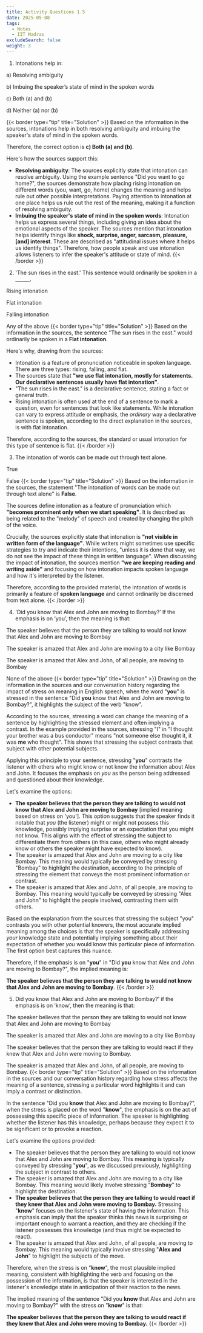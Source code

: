 ```yaml
---
title: Activity Questions 1.5
date: 2025-05-08
tags:
  - Notes 
  - IIT Madras
excludeSearch: false
weight: 3
---
```


1. Intonations help in:

a) Resolving ambiguity

b) Imbuing the speaker’s state of mind in the spoken words

c) Both (a) and (b)

d) Neither (a) nor (b)

{{< border type="tip" title="Solution" >}}
Based on the information in the sources, intonations help in both resolving ambiguity and imbuing the speaker's state of mind in the spoken words.

Therefore, the correct option is **c) Both (a) and (b)**.

Here's how the sources support this:

*   **Resolving ambiguity**: The sources explicitly state that intonation can resolve ambiguity. Using the example sentence "Did you want to go home?", the sources demonstrate how placing rising intonation on different words (you, want, go, home) changes the meaning and helps rule out other possible interpretations. Paying attention to intonation at one place helps us rule out the rest of the meaning, making it a function of resolving ambiguity.
*   **Imbuing the speaker's state of mind in the spoken words**: Intonation helps us express several things, including giving an idea about the emotional aspects of the speaker. The sources mention that intonation helps identify things like **shock, surprise, anger, sarcasm, pleasure, [and] interest**. These are described as "attitudinal issues where it helps us identify things". Therefore, how people speak and use intonation allows listeners to infer the speaker's attitude or state of mind.
{{< /border >}}

2. 'The sun rises in the east.' This sentence would ordinarily be spoken in a ______.

Rising intonation

Flat intonation

Falling intonation

Any of the above
{{< border type="tip" title="Solution" >}}
Based on the information in the sources, the sentence "The sun rises in the east." would ordinarily be spoken in a **Flat intonation**.

Here's why, drawing from the sources:

*   Intonation is a feature of pronunciation noticeable in spoken language. There are three types: rising, falling, and flat.
*   The sources state that **"we use flat intonation, mostly for statements. Our declarative sentences usually have flat intonation"**.
*   "The sun rises in the east." is a declarative sentence, stating a fact or general truth.
*   Rising intonation is often used at the end of a sentence to mark a question, even for sentences that look like statements. While intonation can vary to express attitude or emphasis, the *ordinary* way a declarative sentence is spoken, according to the direct explanation in the sources, is with flat intonation.

Therefore, according to the sources, the standard or usual intonation for this type of sentence is flat.
{{< /border >}}

3. The intonation of words can be made out through text alone.

True

False
{{< border type="tip" title="Solution" >}}
Based on the information in the sources, the statement "The intonation of words can be made out through text alone" is **False**.

The sources define intonation as a feature of pronunciation which **"becomes prominent only when we start speaking"**. It is described as being related to the "melody" of speech and created by changing the pitch of the voice.

Crucially, the sources explicitly state that intonation is **"not visible in written form of the language"**. While writers might sometimes use specific strategies to try and indicate their intentions, "unless it is done that way, we do not see the impact of these things in written language". When discussing the impact of intonation, the sources mention **"we are keeping reading and writing aside"** and focusing on how intonation impacts spoken language and how it's interpreted by the listener.

Therefore, according to the provided material, the intonation of words is primarily a feature of **spoken language** and cannot ordinarily be discerned from text alone.
{{< /border >}}

4. 'Did you know that Alex and John are moving to Bombay?’ If the emphasis is on ‘you’, then the meaning is that:

The speaker believes that the person they are talking to would not know that Alex and John are moving to Bombay

The speaker is amazed that Alex and John are moving to a city like Bombay

The speaker is amazed that Alex and John, of all people, are moving to Bombay

None of the above
{{< border type="tip" title="Solution" >}}
Drawing on the information in the sources and our conversation history regarding the impact of stress on meaning in English speech, when the word "**you**" is stressed in the sentence "Did **you** know that Alex and John are moving to Bombay?", it highlights the subject of the verb "know".

According to the sources, stressing a word can change the meaning of a sentence by highlighting the stressed element and often implying a contrast. In the example provided in the sources, stressing "I" in "I thought your brother was a bus conductor" means "not someone else thought it, it was **me** who thought". This shows that stressing the subject contrasts that subject with other potential subjects.

Applying this principle to your sentence, stressing "**you**" contrasts the listener with others who might know or not know the information about Alex and John. It focuses the emphasis on *you* as the person being addressed and questioned about their knowledge.

Let's examine the options:

*   **The speaker believes that the person they are talking to would not know that Alex and John are moving to Bombay** [implied meaning based on stress on 'you']. This option suggests that the speaker finds it notable that *you* (the listener) might or might not possess this knowledge, possibly implying surprise or an expectation that you might not know. This aligns with the effect of stressing the subject to differentiate them from others (in this case, others who might already know or others the speaker might have expected to know).
*   The speaker is amazed that Alex and John are moving to a city like Bombay. This meaning would typically be conveyed by stressing "Bombay" to highlight the destination, according to the principle of stressing the element that conveys the most prominent information or contrast.
*   The speaker is amazed that Alex and John, of all people, are moving to Bombay. This meaning would typically be conveyed by stressing "Alex and John" to highlight the people involved, contrasting them with others.

Based on the explanation from the sources that stressing the subject "you" contrasts you with other potential knowers, the most accurate implied meaning among the choices is that the speaker is specifically addressing *your* knowledge state and potentially implying something about their expectation of whether *you* would know this particular piece of information. The first option best captures this nuance.

Therefore, if the emphasis is on "**you**" in "Did **you** know that Alex and John are moving to Bombay?", the implied meaning is:

**The speaker believes that the person they are talking to would not know that Alex and John are moving to Bombay**.
{{< /border >}}

5. Did you know that Alex and John are moving to Bombay?’ if the emphasis is on ‘know’, then the meaning is that:

The speaker believes that the person they are talking to would not know that Alex and John are moving to Bombay

The speaker is amazed that Alex and John are moving to a city like Bombay

The speaker believes that the person they are talking to would react if they knew that Alex and John were moving to Bombay.

The speaker is amazed that Alex and John, of all people, are moving to Bombay.
{{< border type="tip" title="Solution" >}}
Based on the information in the sources and our conversation history regarding how stress affects the meaning of a sentence, stressing a particular word highlights it and can imply a contrast or distinction.

In the sentence "Did you **know** that Alex and John are moving to Bombay?", when the stress is placed on the word "**know**", the emphasis is on the act of possessing this specific piece of information. The speaker is highlighting whether the listener has this knowledge, perhaps because they expect it to be significant or to provoke a reaction.

Let's examine the options provided:

*   The speaker believes that the person they are talking to would not know that Alex and John are moving to Bombay. This meaning is typically conveyed by stressing "**you**", as we discussed previously, highlighting the subject in contrast to others.
*   The speaker is amazed that Alex and John are moving to a city like Bombay. This meaning would likely involve stressing "**Bombay**" to highlight the destination.
*   **The speaker believes that the person they are talking to would react if they knew that Alex and John were moving to Bombay.** Stressing "**know**" focuses on the listener's state of having the information. This emphasis can imply that the speaker thinks this news is surprising or important enough to warrant a reaction, and they are checking if the listener possesses this knowledge (and thus might be expected to react).
*   The speaker is amazed that Alex and John, of all people, are moving to Bombay. This meaning would typically involve stressing "**Alex and John**" to highlight the subjects of the move.

Therefore, when the stress is on "**know**", the most plausible implied meaning, consistent with highlighting the verb and focusing on the possession of the information, is that the speaker is interested in the listener's knowledge state in anticipation of their reaction to the news.

The implied meaning of the sentence "Did you **know** that Alex and John are moving to Bombay?" with the stress on "**know**" is that:

**The speaker believes that the person they are talking to would react if they knew that Alex and John were moving to Bombay.**
{{< /border >}}